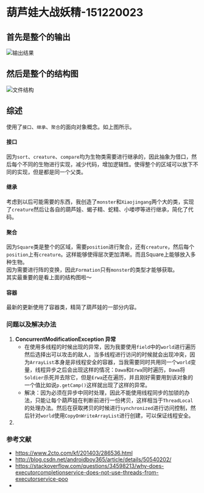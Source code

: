 # 葫芦娃大战妖精-151220023

## 首先是整个的输出

![输出结果](1.jpeg)

## 然后是整个的结构图

![文件结构](2.jpeg)

## 综述

使用了``接口``、``继承``、``聚合``的面向对象概念。如上图所示。<br>

#### 接口

因为``sort``、``creature``、``compare``均为生物类需要进行继承的，因此抽象为借口，然后每个不同的生物进行实现，减少代码，增加逻辑性。使得整个的区域可以放下不同的实现，但是都是同一个父类。

#### 继承

考虑到以后可能需要的东西，我创造了``monster``和``Xiaojingang``两个大的类，实现了``creature``然后让各自的葫芦娃、蝎子精、蛇精、小喽啰等进行继承，简化了代码。

#### 聚合

因为``Square``类是整个的区域，需要``position``进行聚合，还有``creature``，然后每个``position``上有``creature``。这样能够使得层次更加清晰。而且Square上能够放入多种生物。<br>
因为需要进行阵的变换，因此``Formation``只有``monster``的类型才能够获取。<br>
其实最重要的是看上面的结构图啦～

#### 容器

最新的更新使用了容器类，精简了葫芦娃的一部分内容。



### 问题以及解决办法

1. **ConcurrentModificationException 异常**
   * 在使用多线程的时候出现的异常，因为我要使用`field`中的`world`进行遍历然后选择出可以攻击的敌人，当多线程进行访问的时候就会出现冲突，因为`ArrayList`本身是非线程安全的容器，当我需要同时共用同一个`world`变量，线程异步之后会出现这样的情况：`Dawa`和`Erwa`同时遍历，`Dawa`将`Soldier`杀死并去除它，但是`Erwa`还在遍历，并且刚好需要用到该对象的一个值比如说`p.getCamp()`这样就出现了这样的异常。
   * 解决：因为必须在异步中同时处理，因此不能使用线程同步的加锁的办法，只能让每个葫芦娃在判断前进行一份拷贝，这样相当于`ThreadLocal`的处理办法。然后在获取拷贝的时候进行`synchronized`进行访问控制，然后针对`world`使用`CopyOnWriteArrayList`进行创建，可以保证线程安全。
2. ​













### 参考文献

* https://www.2cto.com/kf/201403/286536.html
* http://blog.csdn.net/androidboy365/article/details/50540202/
* https://stackoverflow.com/questions/34598213/why-does-executorcompletionservice-does-not-use-threads-from-executorservice-poo
* ​